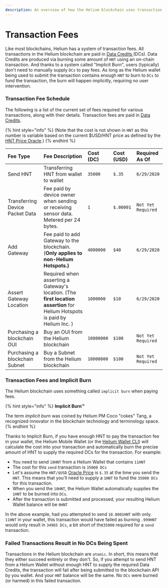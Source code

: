 ```yaml
---
description: An overview of how the Helium blockchain uses transaction fees
---
```


# Transaction Fees

Like most blockchains, Helium has a system of transaction fees.  All transactions in the Helium blockchain are paid in [Data Credits ](tokens.md#data-credits)\(DCs\). Data Credits are produced via burning some amount of `HNT` using an on-chain transaction. And thanks to a system called "Implicit Burn", users \(typically\) don't need to manually supply `DCs` to pay fees. As long as the Helium wallet being used to submit the transaction contains enough `HNT` to burn to `DCs` to fund the transaction, the burn will happen implicitly, requiring no user intervention.  

### Transaction Fee Schedule

The following is a list of the current set of fees required for various transactions, along with their details. Transaction fees are paid in [Data Credits](tokens.md#data-credits).  

{% hint style="info" %}
\(Note that the cost is not shown in `HNT` as this number is variable based on the current $USD/HNT price as defined by the [HNT Price Oracle](hnt-price-oracles.md).\)
{% endhint %}

| Fee Type | Fee Description | **Cost \(DC\)** | Cost \(USD\) | Required As Of |
| :--- | :--- | :--- | :--- | :--- |
| Send HNT | Transferring HNT from wallet to wallet | `35000` | `$.35` | `6/29/2020` |
| Transferring Device Packet Data | Fee paid by device owner when sending or receiving sensor data. Metered per 24 bytes. | `1` | `$.00001` | `Not Yet Required` |
| Add Gateway | Fee paid to add Gateway to the blockchain. \(**Only applies to non-Helium Hotspots.\)** | `4000000` | `$40` | `6/29/2020` |
| Assert Gateway Location | Required when asserting a Gateway's location. \(The **first location assertion** for Helium Hotspots is paid by Helium Inc. \) | `1000000` | `$10` | `6/29/2020` |
| Purchasing a blockchain OUI  | Buy an OUI from the Helium blockchain | `10000000` | `$100` | `Not Yet Required` |
| Purchasing a blockchain Subnet | Buy a Subnet from the Helium blockchain | `10000000` | `$100` | `Not Yet Required` |

### Transaction Fees and Implicit Burn 

The Helium blockchain uses something called `implicit burn` when paying  fees. 

{% hint style="info" %}
**Implicit Burn™** 

The term _implicit burn_ was coined by Helium PM Coco "cokes" Tang, a recognized innovator in the blockchain technology and terminology space.
{% endhint %}

Thanks to Implicit Burn,  if you have enough HNT to pay the transaction fee in your wallet,  the Helium Mobile Wallet \(or the [Helium Wallet CLI](blockchain-cli.md)\) will calculate the cost into your transaction and automatically burn the precise amount of HNT to supply the required DCs for the transaction. For example:

* You need to send `10HNT` from a Helium Wallet that contains `11HNT` 
* The cost for this `send` transaction is `35000 DCs`
* Let's assume the  `HNT/$USD` [Oracle Price](hnt-price-oracles.md) is `$.35` at the time you send the `HNT`. This means that you'll need to supply a `1HNT` to fund the `35000 DCs` for this transaction. 
* When you send the `10HNT`, the Helium Wallet automatically supplies the `1HNT` to be burned into `DCs`. 
* After the transaction is submitted and processed, your resulting Helium Wallet balance will be `0HNT`

In the above example, had you attempted to send `10.0001HNT` with only. `11HNT` in your wallet, this transaction would have failed as burning `.999HNT` would only result in `34965 DCs`, a bit short of the`35000` required for a `send` transaction. 

### Failed Transactions Result in No DCs Being Spent

Transactions in the Helium blockchain are `atomic`. In short, this means that they either succeed entirely or they don't. So, if you attempt to send HNT from a Helium Wallet without enough HNT to supply the required Data Credits, the transaction will fail after being submitted to the blockchain API by you wallet. And your `HNT` balance will be the same. No `DCs` were burned \(or harmed\) in this failed transaction. 



